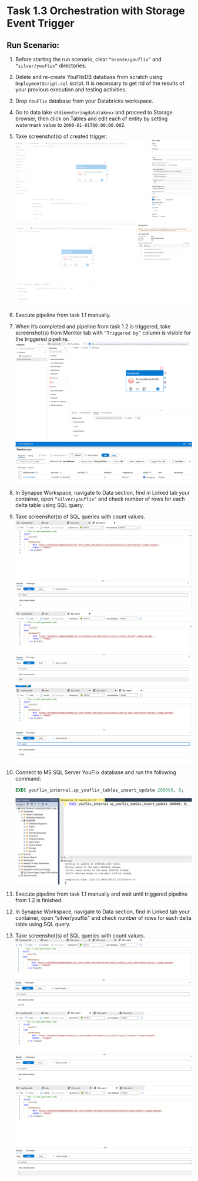 # Task 1.3 Orchestration with Storage Event Trigger

## Run Scenario:

1. Before starting the run scenario, clear `“bronze/youflix”` and `“silver/youflix”` directories.
2. Delete and re-create YouFlixDB database from scratch using `DeploymentScript.sql` script. It is necessary to
   get rid of the results of your previous execution and testing activities.
3. Drop `YouFlix` database from your Databricks workspace.
4. Go to data lake `stdimentoringdatalakexx` and proceed to Storage browser, then click on Tables and edit
   each of entity by setting watermark value to `2000-01-01T00:00:00.00Z`.
5. Take screenshot(s) of created trigger.
   ![](./screenshots/linked-trigger-to-pipeline.png)
   ![](./screenshots/trigger-matching-files.png)

6. Execute pipeline from task 1.1 manually.
7. When it’s completed and pipeline from task 1.2 is triggered, take screenshot(s) from Monitor tab with
   `“Triggered by”` column is visible for the triggered pipeline.
   ![](./screenshots/databricks-pipeline.png)
   ![](./screenshots/pipeline-triggered.png)

8. In Synapse Workspace, navigate to Data section, find in Linked tab your container, open `“silver/youflix”` and
   check number of rows for each delta table using SQL query.
9. Take screenshot(s) of SQL queries with count values.
   ![](./screenshots/subscription-count-silver.png)
   ![](./screenshots/device-count-silver.png)
   ![](./screenshots/user-subscription-device-sount-silver.png)

10. Connect to MS SQL Server YouFlix database and run the following command:
    ```sql
    EXEC youflix_internal.sp_youflix_tables_insert_update 200000, 0;
    ```
    ![](./screenshots/table-update.png)

11. Execute pipeline from task 1.1 manually and wait until triggered pipeline from 1.2 is finished.
12. In Synapse Workspace, navigate to Data section, find in Linked tab your container, open “silver/youflix” and
    check number of rows for each delta table using SQL query.
13. Take screenshot(s) of SQL queries with count values.
    ![](./screenshots/user-subscription-device-sount-upd.png)
    ![](./screenshots/device-count-upd.png)
    ![](./screenshots/subscription-count-upd.png)